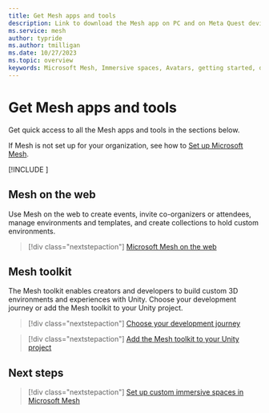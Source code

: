 ```yaml
---
title: Get Mesh apps and tools
description: Link to download the Mesh app on PC and on Meta Quest devices.
ms.service: mesh
author: typride
ms.author: tmilligan
ms.date: 10/27/2023
ms.topic: overview
keywords: Microsoft Mesh, Immersive spaces, Avatars, getting started, documentation, features
---
```


# Get Mesh apps and tools

Get quick access to all the Mesh apps and tools in the sections below.

If Mesh is not set up for your organization, see how to [Set up Microsoft Mesh](Setup/Content/setup-m365-mesh.md).

[!INCLUDE [<download-apps>](<includes/download-apps.md>)]

## Mesh on the web

Use Mesh on the web to create events, invite co-organizers or attendees, manage environments and templates, and create collections to hold custom environments.

> [!div class="nextstepaction"]
> [Microsoft Mesh on the web](https://portal.mesh.microsoft.com/)

## Mesh toolkit

The Mesh toolkit enables creators and developers to build custom 3D environments and experiences with Unity. Choose your development journey or add the Mesh toolkit to your Unity project.

> [!div class="nextstepaction"]
> [Choose your development journey](develop/getting-started/choose-your-journey.md)

> [!div class="nextstepaction"]
> [Add the Mesh toolkit to your Unity project](develop/build-your-basic-environment/add-the-mesh-toolkit-package.md)

## Next steps

> [!div class="nextstepaction"]
> [Set up custom immersive spaces in Microsoft Mesh](Setup/Content/setup-m365-mesh.md)
